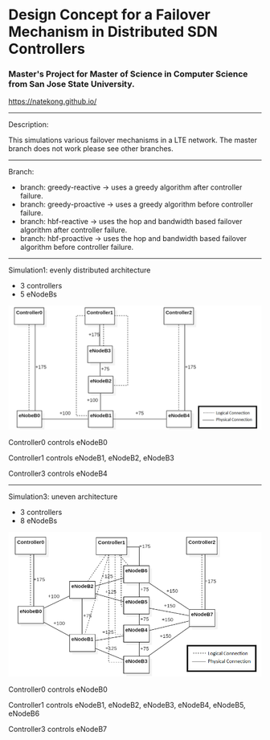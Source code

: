 # Design Concept for a Failover Mechanism in Distributed SDN Controllers
### Master's Project for Master of Science in Computer Science from San Jose State University.
https://natekong.github.io/

___
Description:

This simulations various failover mechanisms in a LTE network. The master branch does not work please see other branches.

___
Branch:
- branch: greedy-reactive -> uses a greedy algorithm after controller failure.
- branch: greedy-proactive -> uses a greedy algorithm before controller failure.
- branch: hbf-reactive -> uses the hop and bandwidth based failover algorithm after controller failure.
- branch: hbf-proactive -> uses the hop and bandwidth based failover algorithm before controller failure.
___
Simulation1: evenly distributed architecture
- 3 controllers
- 5 eNodeBs

![alt text](https://github.com/NateKong/SDN-failover/blob/master/images/sim1.png "System Architecture")
  
  Controller0 controls eNodeB0
  
  Controller1 controls eNodeB1, eNodeB2, eNodeB3
  
  Controller3 controls eNodeB4

___
Simulation3: uneven architecture
- 3 controllers 
- 8 eNodeBs

![alt text](https://github.com/NateKong/SDN-failover/blob/master/images/sim3.png "System Architecture")
  
  Controller0 controls eNodeB0
  
  Controller1 controls eNodeB1, eNodeB2, eNodeB3, eNodeB4, eNodeB5, eNodeB6
  
  Controller3 controls eNodeB7